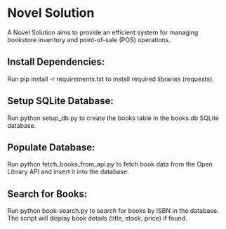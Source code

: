 # Novel Solution

A Novel Solution aims to provide an efficient system for managing bookstore 
inventory and point-of-sale (POS) operations.

## Install Dependencies:
Run pip install -r requirements.txt to install required libraries (requests).

## Setup SQLite Database:
Run python setup_db.py to create the books table in the books.db SQLite database.

## Populate Database:
Run python fetch_books_from_api.py to fetch book data from the Open Library API and insert it into the database.

## Search for Books:
Run python book-search.py to search for books by ISBN in the database. The script will display book details (title, stock, price) if found.
